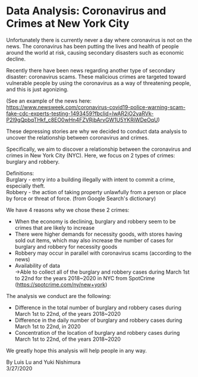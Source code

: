# Data Analysis: Coronavirus and Crimes at New York City

Unfortunately there is currently never a day where coronavirus is not on the news. The coronavirus has been putting the lives and health of people around the world at risk, causing secondary disasters such as economic decline.

Recently there have been news regarding another type of secondary disaster: coronavirus scams. These malicious crimes are targeted toward vulnerable people by using the coronavirus as a way of threatening people, and this is just agonizing.

(See an example of the news here: https://www.newsweek.com/coronavirus-covid19-police-warning-scam-fake-cdc-experts-testing-1493459?fbclid=IwAR2jO2yaRVk-P2l9gQpbqTHkf_c8EO0wHn4FZVRjbArvGW1U5YKRiWDeOqU)

These depressing stories are why we decided to conduct data analysis to uncover the relationship between coronavirus and crimes.

Specifically, we aim to discover a relationship between the coronavirus and crimes in New York City (NYC). Here, we focus on 2 types of crimes: burglary and robbery.

Definitions:  
Burglary - entry into a building illegally with intent to commit a crime, especially theft.  
Robbery - the action of taking property unlawfully from a person or place by force or threat of force.
(from Google Search's dictionary)

We have 4 reasons why we chose these 2 crimes:

- When the economy is declining, burglary and robbery seem to be crimes that are likely to increase
- There were higher demands for necessity goods, with stores having sold out items, which may also increase the number of cases for burglary and robbery for necessity goods
- Robbery may occur in parallel with coronavirus scams (according to the news)
- Availability of data  
->Able to collect all of the burglary and robbery cases during March 1st to 22nd for the years 2018~2020 in NYC from SpotCrime (https://spotcrime.com/ny/new+york)

The analysis we conduct are the following:

- Difference in the total number of burglary and robbery cases during March 1st to 22nd, of the years 2018~2020
- Difference in the daily number of burglary and robbery cases during March 1st to 22nd, in 2020
- Concentration of the location of burglary and robbery cases during March 1st to 22nd, of the years 2018~2020

We greatly hope this analysis will help people in any way.

By Luis Lu and Yuki Nishimura  
3/27/2020
